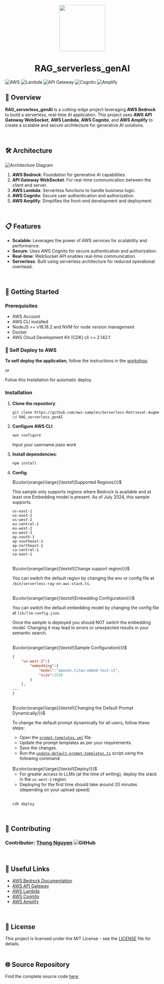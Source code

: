 <div align="center">
    <image src="static/images/ai.png" width=150></image>
    <H1 >RAG_serverless_genAI</h1>
</div>


![AWS](https://img.shields.io/badge/AWS-FF9900?logo=amazon-aws&logoColor=white) ![Lambda](https://img.shields.io/badge/AWS%20Lambda-FF9900?logo=aws-lambda&logoColor=white) ![API Gateway](https://img.shields.io/badge/AWS%20API%20Gateway-FF4B00?logo=amazon-api-gateway&logoColor=white) ![Cognito](https://img.shields.io/badge/AWS%20Cognito-FF4B00?logo=aws-cognito&logoColor=white) ![Amplify](https://img.shields.io/badge/AWS%20Amplify-FF4B00?logo=aws-amplify&logoColor=white)


## 🚀 **Overview**

**RAG_serverless_genAI** is a cutting-edge project leveraging **AWS Bedrock** to build a serverless, real-time AI application. This project uses **AWS API Gateway WebSocket**, **AWS Lambda**, **AWS Cognito**, and **AWS Amplify** to create a scalable and secure architecture for generative AI solutions.

</br>

## 🛠️ **Architecture**

![Architecture Diagram](https://github.com/aws-samples/Serverless-Retrieval-Augmented-Generation-RAG-on-AWS/raw/main/assets/architecture.png)

1. **AWS Bedrock**: Foundation for generative AI capabilities.
2. **API Gateway WebSocket**: For real-time communication between the client and server.
3. **AWS Lambda**: Serverless functions to handle business logic.
4. **AWS Cognito**: Secure user authentication and authorization.
5. **AWS Amplify**: Simplifies the front-end development and deployment.

</br>

## 📋 **Features**

- **Scalable**: Leverages the power of AWS services for scalability and performance.
- **Secure**: Uses AWS Cognito for secure authentication and authorization.
- **Real-time**: WebSocket API enables real-time communication.
- **Serverless**: Built using serverless architecture for reduced operational overhead.

</br>

## 🚀 **Getting Started**

### **Prerequisites**

- AWS Account
- AWS CLI installed
- NodeJS >= v18.18.2 and NVM for node version management
- Docker
- AWS Cloud Development Kit (CDK) cli >= 2.142.1

### **💫 Self Deploy to AWS**

**To self deploy the application**, follow the instructions in the [workshop](https://thongnguyendt.github.io/RAG_serverless_genAI).

or

Folow this Installation for automatic deploy
### **Installation**
1. **Clone the repository**:
    
    ```bash
    git clone https://github.com/aws-samples/Serverless-Retrieval-Augmented-Generation-RAG-on-AWS.git
    cd RAG_serverless_genAI
    ```
    
2. **Configure AWS CLI**:
    
    ```bash
    aws configure
    ```

    Input your username pass work

1. **Install dependencies**:
    
    ```bash
    npm install
    ```
    
2. **Config**:
    
    $\color{orange}\large{{\textsf{Supported Regions}}}$

    This sample only supports regions where Bedrock is available and at least one Embedding model is present. As of July 2024, this sample supports.
    
    ```text
    us-east-1
    us-east-2
    us-west-2
    eu-central-1
    eu-west-2
    eu-west-3
    ap-south-1
    ap-southeast-2
    ap-northeast-1
    ca-central-1
    sa-east-1
    ```

   <br>
    $\color{orange}\large{{\textsf{Change support region}}}$
    
    You can switch the default region  by changing the env or  config file at `/bin/serverless-rag-on-aws-stack.ts`.

    </br>
    $\color{orange}\large{{\textsf{Embedding Configuration}}}$

    You can switch the default embedding model by changing the config file at `lib/llm-config.json`.
    
    Once the sample is deployed you should NOT switch the embedding model. Changing it may lead to errors or unexpected results in your semantic search.

    </br>
    $\color{orange}\large{{\textsf{Sample Configuration}}}$

    ```json
    {
        "us-west-2":{
            "embedding":{
                "model":"amazon.titan-embed-text-v1",
                "size":1536
            }
        },
    ...
    }
    ```

    </br>
    $\color{orange}\large{{\textsf{Changing the Default Prompt Dynamically}}}$

    To change the default prompt dynamically for all users, follow these steps:
    - Open the [`prompt-templates.yml`](https://github.com/aws-samples/Serverless-Retrieval-Augmented-Generation-RAG-on-AWS/blob/main/lib/prompt-templates.yml) file.
    -  Update the prompt templates as per your requirements.
    -  Save the changes.
    -  Run the [`update-default-prompt-templates.ts`](https://github.com/aws-samples/Serverless-Retrieval-Augmented-Generation-RAG-on-AWS/blob/main/update-default-prompt-templates.ts) script using the following command:

    </br>
    $\color{orange}\large{{\textsf{Deploy}}}$

    * For greater access to LLMs (at the time of writing), deploy the stack in the `us-west-2` region.
    * Deploying for the first time should take around 20 minutes (depending on your upload speed)
    <br>

    
    ```bash
    cdk deploy
    ```

</br>

## 🧩 **Contributing**


### **Contributor**: [Thong Nguyen](https://github.com/ThongNguyenDT) ![GitHub](https://img.shields.io/badge/GitHub-Follow-181717?logo=github)
</br>

## 🔗 **Useful Links**

- [AWS Bedrock Documentation](https://docs.aws.amazon.com/bedrock)
- [AWS API Gateway](https://docs.aws.amazon.com/apigateway)
- [AWS Lambda](https://docs.aws.amazon.com/lambda)
- [AWS Cognito](https://docs.aws.amazon.com/cognito)
- [AWS Amplify](https://docs.amplify.aws)
</br>

## 📜 **License**

This project is licensed under the MIT License - see the [LICENSE](https://github.com/yourusername/RAG_serverless_genAI/blob/main/LICENSE) file for details.
</br>
</br>

## 🌐 **Source Repository**

Find the complete source code [here](https://github.com/yourusername/RAG_serverless_genAI).

